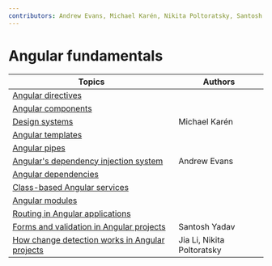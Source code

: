 ```yaml
---
contributors: Andrew Evans, Michael Karén, Nikita Poltoratsky, Santosh Yadav, Jia Li
---
```


# Angular fundamentals

| Topics                                                                                                | Authors                    |
| ----------------------------------------------------------------------------------------------------- | -------------------------- |
| [Angular directives](./angular-directives.md)                                                         |                            |
| [Angular components](./angular-components.md)                                                         |                            |
| [Design systems](./angular-design-systems.md)                                                         | Michael Karén              |
| [Angular templates](./angular-templates.md)                                                           |                            |
| [Angular pipes](./angular-pipes.md)                                                                   |                            |
| [Angular's dependency injection system](./angulars-dependency-injection-system.md)                    | Andrew Evans               |
| [Angular dependencies](./angular-dependencies.md)                                                     |                            |
| [Class-based Angular services](./class-based-angular-services.md)                                     |                            |
| [Angular modules](./angular-modules.md)                                                               |                            |
| [Routing in Angular applications](./routing-in-angular-applications.md)                               |                            |
| [Forms and validation in Angular projects](./forms-and-validation-in-angular-projects.md)             | Santosh Yadav              |
| [How change detection works in Angular projects](./how-change-detection-works-in-angular-projects.md) | Jia Li, Nikita Poltoratsky |

